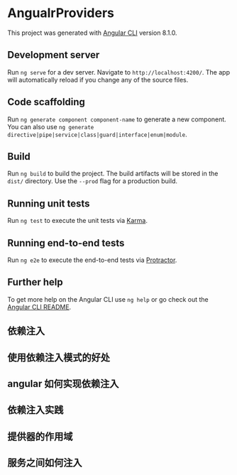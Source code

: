 # AngualrProviders

This project was generated with [Angular CLI](https://github.com/angular/angular-cli) version 8.1.0.

## Development server

Run `ng serve` for a dev server. Navigate to `http://localhost:4200/`. The app will automatically reload if you change any of the source files.

## Code scaffolding

Run `ng generate component component-name` to generate a new component. You can also use `ng generate directive|pipe|service|class|guard|interface|enum|module`.

## Build

Run `ng build` to build the project. The build artifacts will be stored in the `dist/` directory. Use the `--prod` flag for a production build.

## Running unit tests

Run `ng test` to execute the unit tests via [Karma](https://karma-runner.github.io).

## Running end-to-end tests

Run `ng e2e` to execute the end-to-end tests via [Protractor](http://www.protractortest.org/).

## Further help

To get more help on the Angular CLI use `ng help` or go check out the [Angular CLI README](https://github.com/angular/angular-cli/blob/master/README.md).

## 依赖注入
<!-- 
1： 什么是依赖注入模式以及使用依赖注入模式的好处？
依赖注入： Dependency Injection 简称 DI
假设写了一个方法，这个方法的参数是一个对象，当调用这个方法时，需要实例化这个对象，并把它传递给方法，
例如：new 一个商品Product，商品的信息在这里面Product()，然后调用createShipment方法，把这个商品Product传到这个方法里，
createShipment方法需要一个已经存在的product 类的实例，换句话说createShipment依赖Product类，但是createShipment方法本身并不知道如何创建一个product类，调用createShipment方法代码需要以某种方式创建 product，并将其作为方法的参数传递给createShipment方法，把这个对象那个作为参数传递给这个方法也叫注入这个方法，比如现在需要将product类换成一个product子类MockProduct，在我们的例子中，只需要改一行代码，
var product = new Product();
createShipment(product);
改成
var product = new MockProduct();
createShipment(product);
但是如果createShipment三个参数product,shipCompany,order，每个参数又有自己的依赖，代码可能会变成这样
var product = new Product();
var shipCompany = new ShipCompany();
var address = new Address();
var order = new Order();
order.setAddress(address);
createShipment(product,shipCompany,order);
把address信息set到order信息里面，然后调createShipment方法
上面代码有大量的手工实例化对象代码，能不能有什么能够代替创建createShipment方法所依赖的这些对象，以及这些对象自己所依赖的对象呢？
这个就是依赖注入模式要解决的问题
如果一个对象A要依赖一个类型为B的对象，那么对象A不需要去实例化对象B,B会外部机制注入进来，A只需要声明我需要一个B类型的对象，有人能给我一个吗？这就依赖注入要解决的问题
与依赖注入经常同时出现的一个概念叫控制反转，控制反转：Inversion of Control 简称 IOC、
控制反转是指将依赖的控制权从代码的内部转成代码外部，代码对外部的依赖是什么，是由代码的内部来决定的，
比如：var product = new Product() 决定了代码依赖Product()，如果我们把依赖改成MockProduct(),需要修改方法内部的代码，把Product()改成MockProduct()，如果实现控制反转，内部代码只需要声明我需要 Product()，至于传进来的是Product() 还是MockProduct()，是由代码外部来决定的，这样把依赖的控制权由代码的内部转成代码的外部，就叫控制反转，控制反转和依赖注入是一体两面，表达的是一个思想，控制反转侧重于描述目的：目的是将代码的控制权由代码内部转成代码外部。依赖注入侧重于描述手段：如何来实现控制反转，使用的手段叫依赖注入，实现控制反转模式的框架叫IOC容器，而angular框架就是一个IOC容器，

控制反转：Inversion of Control 简称 IOC
2： 介绍angular的依赖注入实现：注入器和提供器
3： 注入器的层级关系
 -->
## 使用依赖注入模式的好处
<!-- 
1： 依赖注入会以一种松耦合的方式编写代码，使代码的可重用性和可测性更高，

什么是松耦合和可重用性？

假设有一个商品组件productComponent,使用一个商品服务ProductService来获取商品信息，如果没有依赖注入，你需要知道在productComponent中如何实例化ProductService，有很多方式实例化ProductService比如new一个操作符，不管用哪种方法，商品组件productComponent和商品服务ProductService 都将紧密的结合在一起，如果想在另一个项目中，重用productComponent组件，但是要使用另一个不同的服务对象来获取商品的信息，这代表商品组件productComponent 和 商品服务ProductService 是紧密耦合在一起的，如果想在别的项目中使用商品组件productComponent，需要改代码商品组件里面的代码才可以用，而依赖注入可以解决这种商品组件和商品服务紧耦合关系，从而可以使商品组件在别的项目中也可以使用，不用修改商品组件中的代码，
var productService = new ProductService();
var productService = new AnotherProductService();
看下面一段代码：
@NgModule({
  providers: [ProductService]
  ... 省略其他配置
})
export class AppModule { }

@Componnet({
  ...省略组件配置
})
export class ProductComponnet {
  product: Product;
  constructor(productService: ProductService) {
    this.product = productService.getProduct();
  }
}

在angular项目中，通过指定providers 来告诉angular哪些对象需要依赖注入，
providers 属性是一个数组，数组里面的每一个元素是一个provider, 一个provide 定义了一个对象在被注入到指令和组件之前如何实例化，
providers: [ProductService]  这一段代码等价于 
providers: [{provide: ProductService, useClass: ProductService}]   
这里涉及angular的一个概念token, 一个token用来代表一个可被注入的对象的类型，token类型由providers的配置对象的provide属性来决定，所以providers: [{provide: ProductService, useClass: ProductService}] 这段代码的意思是，注册一个类型是 ProductService的token，当由组件或者指令声明自己需要一个ProductService的token时，实例化一个useClass: ProductService，并将其注入到目标对象，

那么组件或指令如何声明自己需要一个类型为 ProductService的token，？
答案是用组件或指令的构造函数，如果在构造函数中这样去写（productService: ProductService ）就是我需要一个类型为 ProductService的token, angular框架看到这个声明以后，就会去providers中去找provide: ProductService 这个类型的token对应的类useClass: ProductService 是哪一个，
constructor(productService: ProductService) {
    this.product = productService.getProduct();
  }
现在写的类useClass对应 ProductService 那么就会实例化一个ProductService注入到constructor(productService: ProductService)，ProductComponnet组件本身并不知道传递进来的是ProductService哪一个实现，更不需要明确实例化 ProductService，他只需要使用angular创建好的这个
对象constructor(productService: ProductService)，然后调用他的 getProduct 方法就可以了，如果想在其他项目中重用ProductComponnet这个组件，而那个项目中有另一个实现ProductService的类，那么可以修改另一个项目的AppModule 中的 providers声明，修改成这样
providers: [{provide: ProductService, useClass: AnotherProductService}]
这个意思是说我要注册一个ProductService的token，当有组件或者类声明我需要ProductService时，就在useClass: AnotherProductService 这里new 一个 AnotherProductService，现在angular 将实例化这个类型AnotherProductService， 并注入到ProductComponnet组件里面，而 ProductComponnet组件本身并不需要任何的修改，在这里消除了 ProductService 和 ProductComponnet 的紧耦合，从而提高了ProductComponnet 组件的重用性，


依赖注入的第二个好处： 可测性
当真实的对象还不可用时，可以方便的注入一个虚拟的对象来测试程序，
假设为应用添加一个登陆功能，创建一个LoginComponnet 组件，让用户填写用户名和密码，LoginComponnet 组件也需要依赖一个login服务，login服务需要连接一个身份认证服务器，并且检查用户提供的用户名，密码是否正确，但是身份认证服务器是另一个部门开发的，还没开发好，但是LoginComponnet 组件已经开发好了，没法测试，这时依赖注入可以很好地解决这个问题： 可以创建一个 MockLoginService 这个服务并不真正的连接认证服务器，而是另外编码一段逻辑判断是否可以认证登录，例如只有用户名是admin 密码是1234时，才可以认证登录，其他情况都返回用户名和密码错误，然后使用依赖注入将这个 MockLoginService 注入到LoginComponnet 组件，等认证服务器开发好了，只需要改一行代码 providers的属性，就可以让 angular 注入真正的loginservice ,提高可测试行
 -->

 ## angular 如何实现依赖注入
 <!-- 
 这主要涉及到两个概念 注入器 和 提供器
 注入器：constructor(private productService: ProductService){...}
 提供器： providers:[ProductService] => providers:[{provide:ProductService, useClass: ProductService}]
 当provide 和useClass的类型都是ProductService 可以简写成这个样providers:[ProductService]

 注入器：
  每一个组件都有一个注入器，负责注入组件需要的对象，注入器是angular 提供的一个服务类，一般情况下不需要直接调用注入器的方法，注入器会自动通过组件的构造函数将组件所需的对象注入进组件，例如：
  constructor(private productService: ProductService){...}
  constructor这个就是组件的构造函数，在这个构造函数中声名private我们需要的 productService 这样一个属性，在这个属性上我们指明他的
  类型是 ProductService ,angular 在看到这样一个构造声明的时候，就会在整个应用中去寻找 ProductService 的实例，如果能找到这个实例，就会把
  ProductService 这个实例注入到productService这个对象里面去，直接使用就可以了，为了让注入器知道需要被注入的对象如何实例化：这个ProductService怎样产生这个ProductService ，你需要指定提供器，

提供器：providers:[ProductService] => providers:[{provide:ProductService, useClass: ProductService}]
  一般我们会通过组件或者模块的providers属性来声明provide(像这样[ProductService]),在这个声明里provide 指定了提供器的token，useClass 说明实例化的方式是new ,new一个 ProductService ，而这个token 就是 在构造函数中constructor(private productService: ProductService){...} 声明的属性productService的一个类型 ProductService，当我在构造函数中声明我需要一个ProductService类型的对象的时候，他会去找token对应的productService，也就是找provide:ProductService这样一个provide的声明，他看到这个声明写的是useClass: ProductService, 他就会new一个ProductService放到 这里来constructor(private productService: ProductService){...}，如果这样写
  providers:[{provide:ProductService, useClass: AnotherProductService}] 那么在构造函数中constructor(private productService: ProductService){...}声明我需要的ProductService这样一个token的时候，new出来的东西就是AnotherProductService，所以构造函数声明的类型productService: ProductService和提供器里面provide的token（provide:ProductService）这两个是一致的，根据token的类型来匹配要注入的对象和提供器的，然后根据提供器的useClass属性来实例化具体的一个类，这里useClass: ProductService指定的是什么类 ，真正实例化的就是什么类

  最后我们还可以通过一个工厂方法useFactory来返回一个实例化对象，把工厂方法返回的实例{...}注入到ProductService属性中，
  providers:[{provide:ProductService, useFactory: () => {...}}]
  在工厂函数中还可以对实例化对象ProductService 做一些初始化的操作，
 
  -->
  ## 依赖注入实践
  <!-- 
  ng g componnet product1
  ng g service shared/product
  生成一个 product 组件和 service ，
  因为服务可以再多个组件之间共享，所以放到shared文件夹下，
   -->

## 提供器的作用域
<!-- 
在这个例子中，我们将提供器声明在了app.module 中 providers: [ProductService], 除了声明在模块中提供器 providers 也可以声明在组件中

作用域的规则：
  1：当一个提供器声明在模块（app.module 中 providers: [ProductService]）中时，它是对所有组件可见的，所以组件都可以注入它（constructor(private productService: ProductService) { }），虽然product1没有声明ProductService的注入器，但是他是可以注入模块中声明的注入器中的token，

  2: 当一个提供器声明在组件中时，它只对声明它的组件及其子组件可见，其他组件不可以注入它，
  3： 当声明在模块中的提供器和声明在组件中的提供器具有相同的token时，声明在组件中提供器会覆盖声明在模块中的提供器，所以product2这个组件会使用anotherProductService 这个服务来获取商品的数据，
  4： 一般我们会把 提供器优先声明在模块中，只有在服务必须对模块之外的其他组件不可见时才声明在组件中，是非常不常见的，
 -->
## 服务之间如何注入
<!-- 
1: 先生成一个 ng g service shared/logger
2: 把这个服务注入到product.service（ProductService）中

 -->
